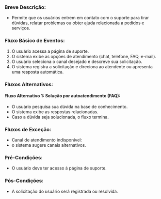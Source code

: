 
### Breve Descrição:
- Permite que os usuários entrem em contato com o suporte para tirar dúvidas, relatar problemas ou obter ajuda relacionada a pedidos e serviços.

### Fluxo Básico de Eventos:

1. O usuário acessa a página de suporte.
2. O sistema exibe as opções de atendimento (chat, telefone, FAQ, e-mail).
3. O usuário seleciona o canal desejado e descreve sua solicitação.
4. O sistema registra a solicitação e direciona ao atendente ou apresenta uma resposta automática.

### Fluxos Alternativos:

#### Fluxo Alternativo 1: Solução por autoatendimento (FAQ):
- O usuário pesquisa sua dúvida na base de conhecimento.
- O sistema exibe as respostas relacionadas.
- Caso a dúvida seja solucionada, o fluxo termina.

### Fluxos de Exceção:

- Canal de atendimento indisponível: 
- o sistema sugere canais alternativos.

### Pré-Condições:
- O usuário deve ter acesso à página de suporte.

### Pós-Condições:
- A solicitação do usuário será registrada ou resolvida.